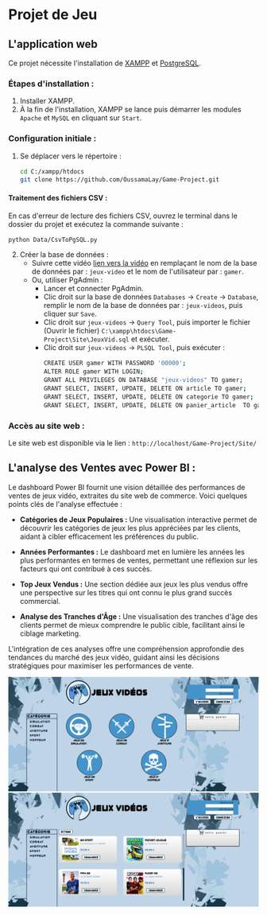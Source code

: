 # Projet de Jeu

## L'application web

Ce projet nécessite l'installation de [XAMPP](https://www.apachefriends.org/fr/download.html) et [PostgreSQL](https://www.postgresql.org/download/).

### Étapes d'installation :
1. Installer XAMPP.
2. À la fin de l'installation, XAMPP se lance puis démarrer les modules `Apache` et `MySQL` en cliquant sur `Start`.

### Configuration initiale :
1. Se déplacer vers le répertoire : 
    ```bash
    cd C:/xampp/htdocs
    git clone https://github.com/OussamaLay/Game-Project.git
    ```
#### Traitement des fichiers CSV :
En cas d'erreur de lecture des fichiers CSV, ouvrez le terminal dans le dossier du projet et exécutez la commande suivante :
```bash
python Data/CsvToPgSQL.py
```

2. Créer la base de données :
    - Suivre cette vidéo [lien vers la vidéo](https://www.youtube.com/watch?v=oNJpktM65eY) en remplaçant le nom de la base de données par : `jeux-video` et le nom de l'utilisateur par : `gamer`.
    - Ou, utiliser PgAdmin :
        - Lancer et connecter PgAdmin.
        - Clic droit sur la base de données `Databases` -> `Create` -> `Database`, remplir le nom de la base de données par : `jeux-videos`, puis cliquer sur `Save`.
        - Clic droit sur `jeux-videos` -> `Query Tool`, puis importer le fichier (Ouvrir le fichier) `C:\xampp\htdocs\Game-Project\Site\JeuxVid.sql` et exécuter.
        - Clic droit sur `jeux-videos` -> `PLSQL Tool`, puis exécuter :
            ```bash
            CREATE USER gamer WITH PASSWORD '00000';
            ALTER ROLE gamer WITH LOGIN;
            GRANT ALL PRIVILEGES ON DATABASE "jeux-videos" TO gamer;
            GRANT SELECT, INSERT, UPDATE, DELETE ON article TO gamer;
            GRANT SELECT, INSERT, UPDATE, DELETE ON categorie TO gamer;
            GRANT SELECT, INSERT, UPDATE, DELETE ON panier_article  TO gamer;
            ```

### Accès au site web :
Le site web est disponible via le lien : `http://localhost/Game-Project/Site/`

## L'analyse des Ventes avec Power BI :

Le dashboard Power BI fournit une vision détaillée des performances de ventes de jeux vidéo, extraites du site web de commerce. Voici quelques points clés de l'analyse effectuée :

- **Catégories de Jeux Populaires :** Une visualisation interactive permet de découvrir les catégories de jeux les plus appréciées par les clients, aidant à cibler efficacement les préférences du public.

- **Années Performantes :** Le dashboard met en lumière les années les plus performantes en termes de ventes, permettant une réflexion sur les facteurs qui ont contribué à ces succès.

- **Top Jeux Vendus :** Une section dédiée aux jeux les plus vendus offre une perspective sur les titres qui ont connu le plus grand succès commercial.

- **Analyse des Tranches d'Âge :** Une visualisation des tranches d'âge des clients permet de mieux comprendre le public cible, facilitant ainsi le ciblage marketing.

L'intégration de ces analyses offre une compréhension approfondie des tendances du marché des jeux vidéo, guidant ainsi les décisions stratégiques pour maximiser les performances de vente.



![Image 1](capture1.png)
![Image 2](capture2.png)
